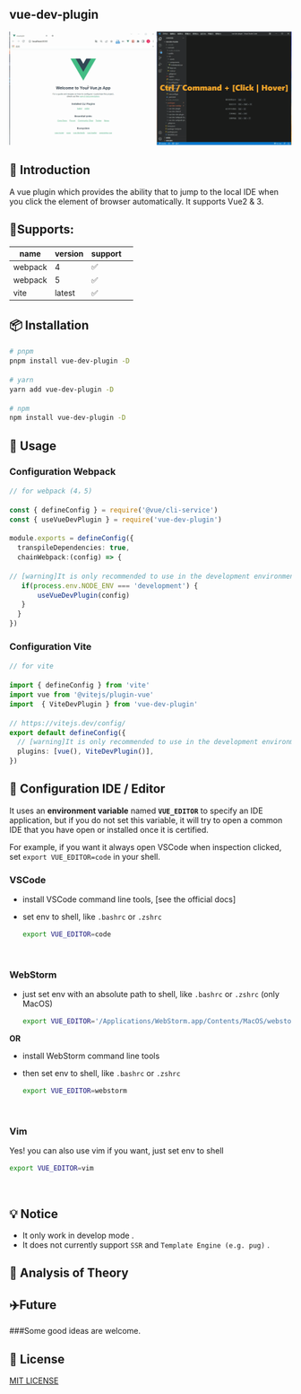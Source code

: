 ## vue-dev-plugin

![demo](https://github.com/timor-m/vue-dev-plugin/blob/master/docs/demo.gif)

## 📖 Introduction

A vue plugin which provides the ability that to jump to the local IDE when you click the element of browser automatically. It supports Vue2 & 3. 



## 🌈Supports: 

| name    | version | support |      |
| ------- | ------- | ------- | ---- |
| webpack | 4       | ✅       |      |
| webpack | 5       | ✅       |      |
| vite    | latest     | ✅       |      |


## 📦 Installation

```bash
# pnpm 
pnpm install vue-dev-plugin -D

# yarn
yarn add vue-dev-plugin -D

# npm
npm install vue-dev-plugin -D
```

## 🦄 Usage

### Configuration Webpack


```ts
// for webpack (4，5)

const { defineConfig } = require('@vue/cli-service')
const { useVueDevPlugin } = require('vue-dev-plugin')

module.exports = defineConfig({
  transpileDependencies: true,
  chainWebpack:(config) => {
  
// [warning]It is only recommended to use in the development environment
   if(process.env.NODE_ENV === 'development') {
       useVueDevPlugin(config)
   } 
  }
})

```
### Configuration Vite
```ts
// for vite

import { defineConfig } from 'vite'
import vue from '@vitejs/plugin-vue'
import  { ViteDevPlugin } from 'vue-dev-plugin'

// https://vitejs.dev/config/
export default defineConfig({
  // [warning]It is only recommended to use in the development environment
  plugins: [vue(), ViteDevPlugin()],
})

```



## 🔌  Configuration IDE / Editor

It uses an **environment variable** named **`VUE_EDITOR`** to specify an IDE application, but if you do not set this variable, it will try to open a common IDE that you have open or installed once it is certified.

For example, if you want it always open VSCode when inspection clicked, set `export VUE_EDITOR=code` in your shell.


### VSCode

- install VSCode command line tools, [see the official docs]

- set env to shell, like `.bashrc` or `.zshrc`  

  ```bash
  export VUE_EDITOR=code
  ```

<br />

### WebStorm  

- just set env with an absolute path to shell, like `.bashrc` or `.zshrc` (only MacOS)  

  ```bash
  export VUE_EDITOR='/Applications/WebStorm.app/Contents/MacOS/webstorm'
  ```

**OR**

- install WebStorm command line tools

- then set env to shell, like `.bashrc` or `.zshrc`  

  ```bash
  export VUE_EDITOR=webstorm
  ```

<br />

### Vim

Yes! you can also use vim if you want, just set env to shell

```bash
export VUE_EDITOR=vim
```

<br />

## 💡 Notice

- It only work in develop mode .
- It does not currently support `SSR` and `Template Engine (e.g. pug)` .
## 🤖️ Analysis of Theory



##  ✈️Future

###Some good ideas are welcome.



## 📄 License

[MIT LICENSE](./LICENSE)